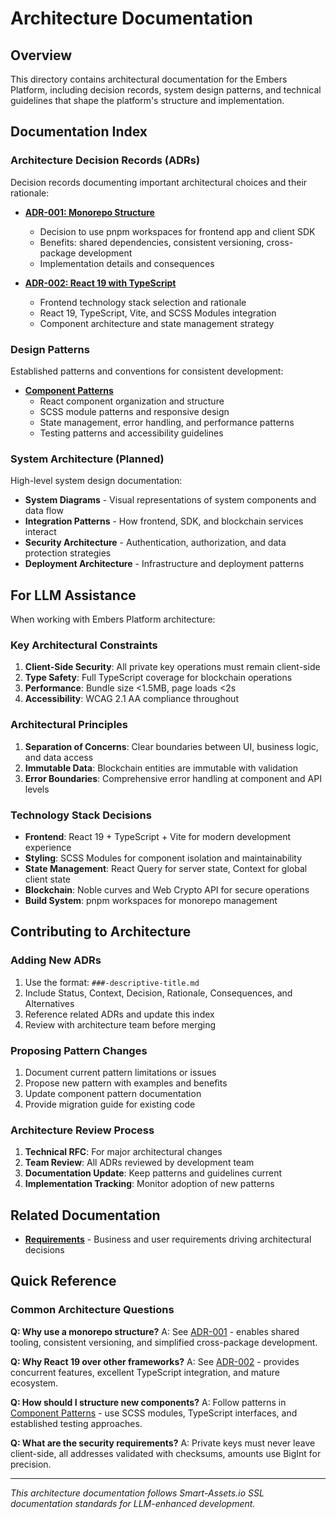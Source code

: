 # Architecture Documentation

## Overview

This directory contains architectural documentation for the Embers Platform, including decision records, system design patterns, and technical guidelines that shape the platform's structure and implementation.

## Documentation Index

### Architecture Decision Records (ADRs)

Decision records documenting important architectural choices and their rationale:

- **[ADR-001: Monorepo Structure](./decisions/001-monorepo-structure.md)**
  - Decision to use pnpm workspaces for frontend app and client SDK
  - Benefits: shared dependencies, consistent versioning, cross-package development
  - Implementation details and consequences

- **[ADR-002: React 19 with TypeScript](./decisions/002-react-19-typescript.md)**
  - Frontend technology stack selection and rationale
  - React 19, TypeScript, Vite, and SCSS Modules integration
  - Component architecture and state management strategy

### Design Patterns

Established patterns and conventions for consistent development:

- **[Component Patterns](./patterns/component-patterns.md)**
  - React component organization and structure
  - SCSS module patterns and responsive design
  - State management, error handling, and performance patterns
  - Testing patterns and accessibility guidelines

### System Architecture (Planned)

High-level system design documentation:

- **System Diagrams** - Visual representations of system components and data flow
- **Integration Patterns** - How frontend, SDK, and blockchain services interact
- **Security Architecture** - Authentication, authorization, and data protection strategies
- **Deployment Architecture** - Infrastructure and deployment patterns

## For LLM Assistance

When working with Embers Platform architecture:

### Key Architectural Constraints

1. **Client-Side Security**: All private key operations must remain client-side
2. **Type Safety**: Full TypeScript coverage for blockchain operations
3. **Performance**: Bundle size <1.5MB, page loads <2s
4. **Accessibility**: WCAG 2.1 AA compliance throughout

### Architectural Principles

1. **Separation of Concerns**: Clear boundaries between UI, business logic, and data access
2. **Immutable Data**: Blockchain entities are immutable with validation
3. **Error Boundaries**: Comprehensive error handling at component and API levels

### Technology Stack Decisions

- **Frontend**: React 19 + TypeScript + Vite for modern development experience
- **Styling**: SCSS Modules for component isolation and maintainability
- **State Management**: React Query for server state, Context for global client state
- **Blockchain**: Noble curves and Web Crypto API for secure operations
- **Build System**: pnpm workspaces for monorepo management

## Contributing to Architecture

### Adding New ADRs

1. Use the format: `###-descriptive-title.md`
2. Include Status, Context, Decision, Rationale, Consequences, and Alternatives
3. Reference related ADRs and update this index
4. Review with architecture team before merging

### Proposing Pattern Changes

1. Document current pattern limitations or issues
2. Propose new pattern with examples and benefits
3. Update component pattern documentation
4. Provide migration guide for existing code

### Architecture Review Process

1. **Technical RFC**: For major architectural changes
2. **Team Review**: All ADRs reviewed by development team
3. **Documentation Update**: Keep patterns and guidelines current
4. **Implementation Tracking**: Monitor adoption of new patterns

## Related Documentation

- **[Requirements](../requirements/)** - Business and user requirements driving architectural decisions

## Quick Reference

### Common Architecture Questions

**Q: Why use a monorepo structure?**
A: See [ADR-001](./decisions/001-monorepo-structure.md) - enables shared tooling, consistent versioning, and simplified cross-package development.

**Q: Why React 19 over other frameworks?**
A: See [ADR-002](./decisions/002-react-19-typescript.md) - provides concurrent features, excellent TypeScript integration, and mature ecosystem.

**Q: How should I structure new components?**
A: Follow patterns in [Component Patterns](./patterns/component-patterns.md) - use SCSS modules, TypeScript interfaces, and established testing approaches.

**Q: What are the security requirements?**
A: Private keys must never leave client-side, all addresses validated with checksums, amounts use BigInt for precision.

---

_This architecture documentation follows Smart-Assets.io SSL documentation standards for LLM-enhanced development._

